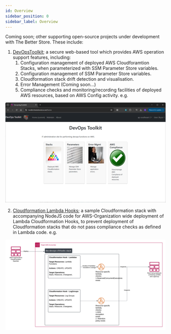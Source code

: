 ```yaml
---
id: Overview
sidebar_position: 0
sidebar_label: Overview
---
```


Coming soon; other supporting open-source projects under development with The Better Store. These include:

1. [DevOpsToolkit](https://github.com/TheBetterStore/tbs-devops-toolkit); a secure web-based tool which provides AWS operation
support features, including:
   1. Configuration management of deployed AWS Cloudforamtion Stacks, when parameterized with SSM Parameter Store variables.
   2. Configuration management of SSM Parameter Store variables.
   3. Cloudformation stack drift detection and visualisation.
   4. Error Management (Coming soon...)
   5. Compliance checks and monitoring/recording facilities of deployed AWS resources, based on AWS Config activity. e.g. 

![devopstoolkit.png](devopstoolkit.png)

2. [Cloudformation Lambda Hooks](https://github.com/TheBetterStore/tbs-devpops-cfnhooks); a sample Cloudformation stack with accompanying NodeJS code for AWS-Organization wide deployment of Lambda Cloudformation Hooks, to prevent deployment of Cloudformation stacks that do not pass compliance checks as defined in Lambda code. e.g.

![CfnHooksDesign2.png](CfnHooksDesign2.png)
